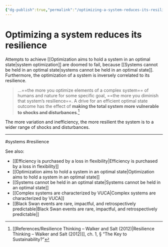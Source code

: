 ```yaml
---
{"dg-publish":true,"permalink":"/optimizing-a-system-reduces-its-resilience/"}
---
```


# Optimizing a system reduces its resilience

Attempts to achieve [[Optimization aims to hold a system in an optimal state\|system optimization]] are doomed to fail, because [[Systems cannot be held in an optimal state\|systems cannot be held in an optimal state]]. Furthermore, the optimization of a system is inversely correlated to its resilience.

> …==the more you optimize elements of a complex system== of humans and nature for some specific goal, ==the more you diminish that system’s resilience==. A drive for an efficient optimal state outcome has the effect of **making the total system more vulnerable to shocks and disturbances**.[^1]

The more variation and inefficiency, the more resilient the system is to a wider range of shocks and disturbances.

---
#systems #resilience 

See also:
- [[Efficiency is purchased by a loss in flexibility\|Efficiency is purchased by a loss in flexibility]]
- [[Optimization aims to hold a system in an optimal state\|Optimization aims to hold a system in an optimal state]]
- [[Systems cannot be held in an optimal state\|Systems cannot be held in an optimal state]]
- [[Complex systems are characterized by VUCA\|Complex systems are characterized by VUCA]]
- [[Black Swan events are rare, impactful, and retrospectively predictable\|Black Swan events are rare, impactful, and retrospectively predictable]]

[^1]: [[References/Resilience Thinking – Walker and Salt (2012)\|Resilience Thinking – Walker and Salt (2012)]], ch. 1, § “The Key to Sustainability?”